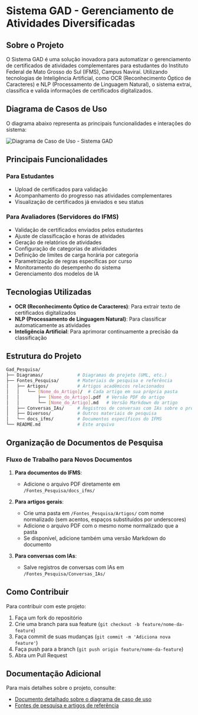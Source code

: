 # Sistema GAD - Gerenciamento de Atividades Diversificadas

## Sobre o Projeto

O Sistema GAD é uma solução inovadora para automatizar o gerenciamento de certificados de atividades complementares para estudantes do Instituto Federal de Mato Grosso do Sul (IFMS), Campus Naviraí. Utilizando tecnologias de Inteligência Artificial, como OCR (Reconhecimento Óptico de Caracteres) e NLP (Processamento de Linguagem Natural), o sistema extrai, classifica e valida informações de certificados digitalizados.

## Diagrama de Casos de Uso

O diagrama abaixo representa as principais funcionalidades e interações do sistema:

![Diagrama de Caso de Uso - Sistema GAD](http://www.plantuml.com/plantuml/proxy?cache=no&src=https://raw.githubusercontent.com/Vitor-rs/Gad_Pesquisa/main/Diagramas/diagrama_caso_uso.puml)

## Principais Funcionalidades

### Para Estudantes

- Upload de certificados para validação
- Acompanhamento do progresso nas atividades complementares
- Visualização de certificados já enviados e seu status

### Para Avaliadores (Servidores do IFMS)

- Validação de certificados enviados pelos estudantes
- Ajuste de classificação e horas de atividades
- Geração de relatórios de atividades
- Configuração de categorias de atividades
- Definição de limites de carga horária por categoria
- Parametrização de regras específicas por curso
- Monitoramento do desempenho do sistema
- Gerenciamento dos modelos de IA

## Tecnologias Utilizadas

- **OCR (Reconhecimento Óptico de Caracteres)**: Para extrair texto de certificados digitalizados
- **NLP (Processamento de Linguagem Natural)**: Para classificar automaticamente as atividades
- **Inteligência Artificial**: Para aprimorar continuamente a precisão da classificação

## Estrutura do Projeto

```bash
Gad_Pesquisa/
├── Diagramas/             # Diagramas do projeto (UML, etc.)
├── Fontes_Pesquisa/       # Materiais de pesquisa e referência
│   ├── Artigos/           # Artigos acadêmicos relacionados
│   │   └── [Nome_do_Artigo]/  # Cada artigo em sua própria pasta
│   │       ├── [Nome_do_Artigo].pdf  # Versão PDF do artigo
│   │       └── [Nome_do_Artigo].md   # Versão Markdown do artigo
│   ├── Conversas_IAs/     # Registros de conversas com IAs sobre o projeto
│   ├── Diversos/          # Outros materiais de pesquisa
│   └── docs_ifms/         # Documentos específicos do IFMS
└── README.md              # Este arquivo
```

## Organização de Documentos de Pesquisa

### Fluxo de Trabalho para Novos Documentos

1. **Para documentos do IFMS**:
   - Adicione o arquivo PDF diretamente em `/Fontes_Pesquisa/docs_ifms/`

2. **Para artigos gerais**:
   - Crie uma pasta em `/Fontes_Pesquisa/Artigos/` com nome normalizado (sem acentos, espaços substituídos por underscores)
   - Adicione o arquivo PDF com o mesmo nome normalizado que a pasta
   - Se disponível, adicione também uma versão Markdown do documento

3. **Para conversas com IAs**:
   - Salve registros de conversas com IAs em `/Fontes_Pesquisa/Conversas_IAs/`

## Como Contribuir

Para contribuir com este projeto:

1. Faça um fork do repositório
2. Crie uma branch para sua feature (`git checkout -b feature/nome-da-feature`)
3. Faça commit de suas mudanças (`git commit -m 'Adiciona nova feature'`)
4. Faça push para a branch (`git push origin feature/nome-da-feature`)
5. Abra um Pull Request

## Documentação Adicional

Para mais detalhes sobre o projeto, consulte:

- [Documento detalhado sobre o diagrama de caso de uso](./Diagramas/README_diagrama.md)
- [Fontes de pesquisa e artigos de referência](./Fontes_Pesquisa)
